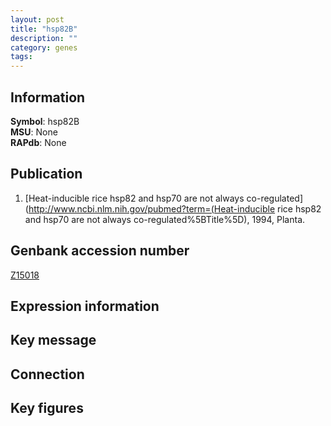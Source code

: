 ```yaml
---
layout: post
title: "hsp82B"
description: ""
category: genes
tags: 
---
```


## Information
__Symbol__: hsp82B  
__MSU__: None  
__RAPdb__: None  

## Publication
1. [Heat-inducible rice hsp82 and hsp70 are not always co-regulated](http://www.ncbi.nlm.nih.gov/pubmed?term=(Heat-inducible rice hsp82 and hsp70 are not always co-regulated%5BTitle%5D), 1994, Planta.

## Genbank accession number
[Z15018](http://www.ncbi.nlm.nih.gov/nuccore/Z15018)

## Expression information

## Key message

## Connection

## Key figures


